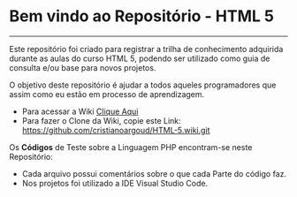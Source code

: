 # Bem vindo ao Repositório - HTML 5
---
Este repositório foi criado para registrar a trilha de conhecimento adquirida durante as aulas do curso HTML 5, podendo ser utilizado como guia de consulta e/ou base para novos projetos.

O objetivo deste repositório é ajudar a todos aqueles programadores que assim como eu estão em processo de aprendizagem.

   * Para acessar a Wiki [Clique Aqui](https://github.com/cristianoargoud/HTML-5/wiki)
   * Para fazer o Clone da Wiki, copie este Link: https://github.com/cristianoargoud/HTML-5.wiki.git
   
Os **Códigos** de Teste sobre a Linguagem PHP encontram-se neste Repositório:
   * Cada arquivo possui comentários sobre o que cada Parte do código faz. 
   * Nos projetos foi utilizado a IDE Visual Studio Code.
